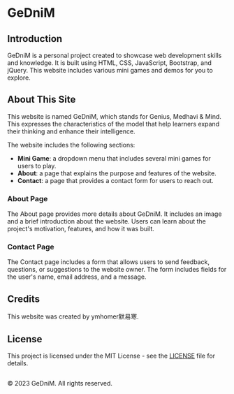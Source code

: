 # GeDniM

## Introduction

GeDniM is a personal project created to showcase web development skills and knowledge. It is built using HTML, CSS, JavaScript, Bootstrap, and jQuery. This website includes various mini games and demos for you to explore.

## About This Site

This website is named GeDniM, which stands for Genius, Medhavi & Mind. This expresses the characteristics of the model that help learners expand their thinking and enhance their intelligence.

The website includes the following sections:

- **Mini Game**: a dropdown menu that includes several mini games for users to play.
- **About**: a page that explains the purpose and features of the website.
- **Contact**: a page that provides a contact form for users to reach out.

### About Page

The About page provides more details about GeDniM. It includes an image and a brief introduction about the website. Users can learn about the project's motivation, features, and how it was built.

### Contact Page

The Contact page includes a form that allows users to send feedback, questions, or suggestions to the website owner. The form includes fields for the user's name, email address, and a message.

## Credits

This website was created by ymhomer默易寒.

## License

This project is licensed under the MIT License - see the [LICENSE](LICENSE) file for details.

## 
© 2023 GeDniM. All rights reserved.